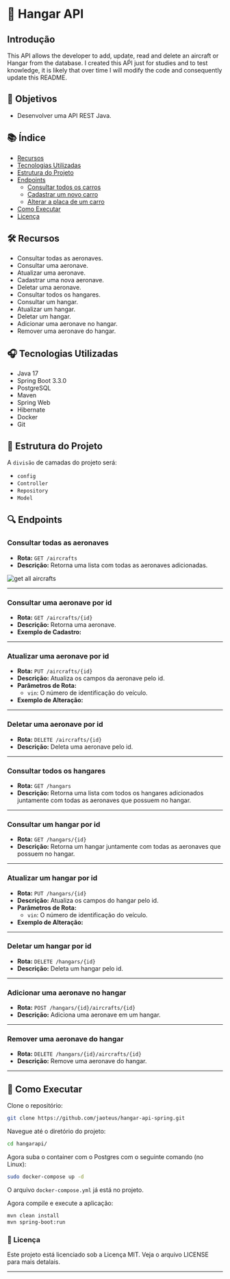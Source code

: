 # 🚗 Hangar API

## Introdução

This API allows the developer to add, update, read and delete an aircraft or Hangar from the database. I created this AṔI just for studies and to test knowledge, it is likely that over time I will modify the code and consequently update this README.

## 🎯 Objetivos

- Desenvolver uma API REST Java.

## 📚 Índice

- [Recursos](#recursos)
- [Tecnologias Utilizadas](#tecnologias-utilizadas)
- [Estrutura do Projeto](#estrutura-do-projeto)
- [Endpoints](#endpoints)
    - [Consultar todos os carros](#consultar-todos-os-carros)
    - [Cadastrar um novo carro](#cadastrar-um-novo-carro)
    - [Alterar a placa de um carro](#alterar-a-placa-de-um-carro)
- [Como Executar](#como-executar)
- [Licença](#licença)

## 🛠 Recursos

- Consultar todas as aeronaves.
- Consultar uma aeronave.
- Atualizar uma aeronave.
- Cadastrar uma nova aeronave.
- Deletar uma aeronave.
- Consultar todos os hangares.
- Consultar um hangar.
- Atualizar um hangar.
- Deletar um hangar.
- Adicionar uma aeronave no hangar.
- Remover uma aeronave do hangar.

## 🎧 Tecnologias Utilizadas

- Java 17
- Spring Boot 3.3.0
- PostgreSQL
- Maven
- Spring Web
- Hibernate
- Docker
- Git


## 📂 Estrutura do Projeto

A `divisão` de camadas do projeto será:

- `config`
- `Controller`
- `Repository`
- `Model`

## 🔍 Endpoints

### Consultar todas as aeronaves

- **Rota:** `GET /aircrafts`
- **Descrição:** Retorna uma lista com todas as aeronaves adicionadas.

<!-- ![resultado rota get](https://github.com/lucasgm18/oficina-api/assets/127359287/ce05c88e-01e4-4d65-9dd4-d3d47b8cb211) -->
![get all aircrafts](https://github.com/jaoteus/hangar-api-spring/assets/128613422/1222473e-3bab-4d04-bd7b-1cab33f75a42)

---

### Consultar uma aeronave por id

- **Rota:** `GET /aircrafts/{id}`
- **Descrição:** Retorna uma aeronave.
- **Exemplo de Cadastro:**

<!-- ![rota post swagger](https://github.com/lucasgm18/oficina-api/assets/127359287/0c43005b-d6a3-4667-9973-c7011afbcbd4) -->

---

### Atualizar uma aeronave por id

- **Rota:** `PUT /aircrafts/{id}`
- **Descrição:** Atualiza os campos da aeronave pelo id.
- **Parâmetros de Rota:**
    - `vin`: O número de identificação do veículo.
- **Exemplo de Alteração:**

<!-- ![ROTA PUT PT1](https://github.com/lucasgm18/oficina-api/assets/127359287/cc9ce197-4a32-401f-a73e-9c1c44dfff09)

![ROTA PUT PT2](https://github.com/lucasgm18/oficina-api/assets/127359287/62c262c0-5766-4aa8-933b-dcdffff1ec14) -->

---

### Deletar uma aeronave por id

- **Rota:** `DELETE /aircrafts/{id}`
- **Descrição:** Deleta uma aeronave pelo id.

---

### Consultar todos os hangares

- **Rota:** `GET /hangars`
- **Descrição:** Retorna uma lista com todos os hangares adicionados juntamente com todas as aeronaves que possuem no hangar.
<!-- 
![resultado rota get](https://github.com/lucasgm18/oficina-api/assets/127359287/ce05c88e-01e4-4d65-9dd4-d3d47b8cb211) -->

---

### Consultar um hangar por id

- **Rota:** `GET /hangars/{id}`
- **Descrição:** Retorna um hangar juntamente com todas as aeronaves que possuem no hangar.

<!-- ![rota post swagger](https://github.com/lucasgm18/oficina-api/assets/127359287/0c43005b-d6a3-4667-9973-c7011afbcbd4) -->


---

### Atualizar um hangar por id

- **Rota:** `PUT /hangars/{id}`
- **Descrição:** Atualiza os campos do hangar pelo id.
- **Parâmetros de Rota:**
    - `vin`: O número de identificação do veículo.
- **Exemplo de Alteração:**

<!-- ![ROTA PUT PT1](https://github.com/lucasgm18/oficina-api/assets/127359287/cc9ce197-4a32-401f-a73e-9c1c44dfff09)

![ROTA PUT PT2](https://github.com/lucasgm18/oficina-api/assets/127359287/62c262c0-5766-4aa8-933b-dcdffff1ec14) -->


---

### Deletar um hangar por id

- **Rota:** `DELETE /hangars/{id}`
- **Descrição:** Deleta um hangar pelo id.

---

### Adicionar uma aeronave no hangar

- **Rota:** `POST /hangars/{id}/aircrafts/{id}`
- **Descrição:** Adiciona uma aeronave em um hangar.

---

### Remover uma aeronave do hangar

- **Rota:** `DELETE /hangars/{id}/aircrafts/{id}`
- **Descrição:** Remove uma aeronave do hangar.

---

## 🚀 Como Executar

Clone o repositório:
```sh
git clone https://github.com/jaoteus/hangar-api-spring.git
```

Navegue até o diretório do projeto:
```sh
cd hangarapi/
```
Agora suba o container com o Postgres com o seguinte comando (no Linux):
```sh
sudo docker-compose up -d
```
O arquivo `docker-compose.yml` já está no projeto.

Agora compile e execute a aplicação:

```sh
mvn clean install
mvn spring-boot:run
```


### 📄 Licença
Este projeto está licenciado sob a Licença MIT. Veja o arquivo LICENSE para mais detalais.

---

